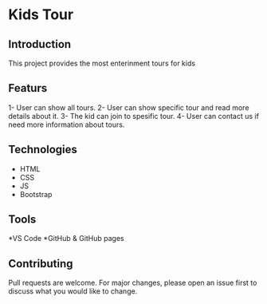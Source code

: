 
# Kids Tour

## Introduction
This project provides the most enterinment tours for kids

## Featurs
1- User can show all tours.
2- User can show specific tour and read more details about it.
3- The kid can join to spesific tour.
4- User can contact us if need more information about tours.

## Technologies
* HTML
* CSS
* JS
* Bootstrap

## Tools
*VS Code
*GitHub & GitHub pages

## Contributing
Pull requests are welcome. For major changes, please open an issue first to discuss what you would like to change.
